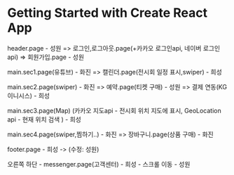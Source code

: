 # Getting Started with Create React App


header.page - 성원
  => 로그인,로그아웃.page(+카카오 로그인api, 네이버 로그인api)
  => 회원가입.page - 성원

main.sec1.page(유튜브) - 화진
  => 캘린더.page(전시회 일정 표시,swiper) - 희성

main.sec2.page(swiper) - 화진
  => 예약.page(티켓 구매) - 성원 
  => 결제 연동(KG이니시스) - 희성

main.sec3.page(Map) 
  (카카오 지도api - 전시회 위치 지도에 표시, 
  GeoLocation api - 현재 위치 검색 ) - 희성

main.sec4.page(swiper,찜하기..) - 화진 
  => 장바구니.page(상품 구매) - 화진

footer.page - 희성 -> (수정: 성원) 

오른쪽 하단 - messenger.page(고객센터) - 희성
           - 스크롤 이동 - 성원
